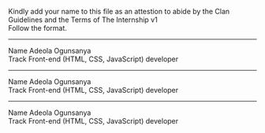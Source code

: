 Kindly add your name to this file as an attestion to abide by the Clan Guidelines and the Terms of The Internship v1
<br/> Follow the format.<br/> 
___
Name Adeola Ogunsanya <br/>
Track Front-end (HTML, CSS, JavaScript) developer
___
Name Adeola Ogunsanya <br/>
Track Front-end (HTML, CSS, JavaScript) developer
___
Name Adeola Ogunsanya <br/>
Track Front-end (HTML, CSS, JavaScript) developer



